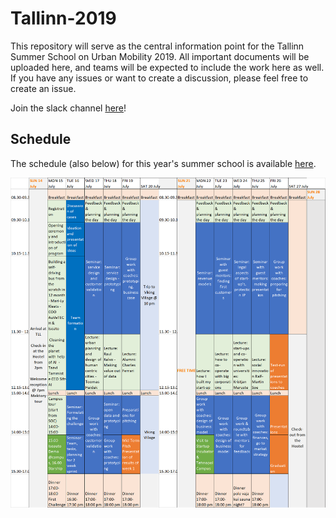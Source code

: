 # Tallinn-2019
This repository will serve as the central information point for the Tallinn Summer School on Urban Mobility 2019. All important documents will be uploaded here, and teams will be expected to include the work here as well. If you have any issues or want to create a discussion, please feel free to create an issue.

Join the slack channel [here](https://join.slack.com/t/eit-urban-mobility/shared_invite/enQtNjg4MDQ0Mzc5NzQ1LWY3YzI2NWRmNjU0M2Y0YmNjYmFkNjk3MDUxMTBmMWRiMTg1NmY4ZTA1MzdmM2MyZWQxYWZkNzM2Y2M4MGI0MzU)!

## Schedule
The schedule (also below) for this year's summer school is available [here](/important_documents/eit-urban-mobillity-schedule.xlsx).


![schedule_eit](/important_documents/schedule.png)
